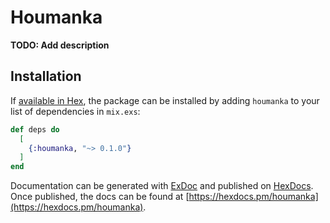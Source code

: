 # Houmanka

**TODO: Add description**

## Installation

If [available in Hex](https://hex.pm/docs/publish), the package can be installed
by adding `houmanka` to your list of dependencies in `mix.exs`:

```elixir
def deps do
  [
    {:houmanka, "~> 0.1.0"}
  ]
end
```

Documentation can be generated with [ExDoc](https://github.com/elixir-lang/ex_doc)
and published on [HexDocs](https://hexdocs.pm). Once published, the docs can
be found at [https://hexdocs.pm/houmanka](https://hexdocs.pm/houmanka).

